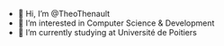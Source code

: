 - 👋 Hi, I’m @TheoThenault
- 👀 I’m interested in Computer Science & Development
- 🌱 I’m currently studying at Université de Poitiers

<!---
TheoThenault/TheoThenault is a ✨ special ✨ repository because its `README.md` (this file) appears on your GitHub profile.
You can click the Preview link to take a look at your changes.
--->
